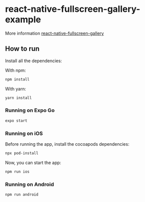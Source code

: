 # react-native-fullscreen-gallery-example

More information [react-native-fullscreen-gallery](https://github.com/vandetho/react-native-fullscreen-gallery)

## How to run
Install all the dependencies:

With npm:

```bash
npm install
```

With yarn:

```bash
yarn install
```

### Running on Expo Go

```bash
expo start
```

### Running on iOS

Before running the app, install the cocoapods dependencies:

```bash
npx pod-install
```

Now, you can start the app:

```bash
npm run ios
```

### Running on Android

```bash
npm run android
```
